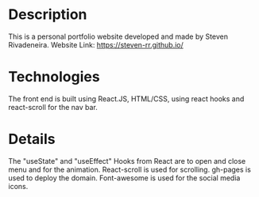 # Description 

This is a personal portfolio website developed and made by Steven Rivadeneira. 
Website Link: https://steven-rr.github.io/

# Technologies 
The front end is built using React.JS, HTML/CSS, using react hooks and react-scroll for the nav bar.

# Details
The "useState" and "useEffect" Hooks from React are to open and close menu and for the animation. 
React-scroll is used for scrolling.
gh-pages is used to deploy the domain. 
Font-awesome is used for the social media icons.
